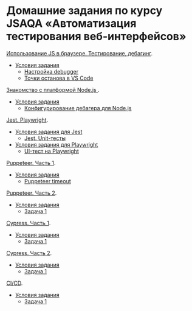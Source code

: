 # Домашние задания по курсу JSAQA «Автоматизация тестирования веб-интерфейсов»


[Использование JS в браузере. Тестирование, дебагинг](https://github.com/Elena-Yakovleva/JSAQA/blob/main/lection1/README.md).
* [Условия задания](https://github.com/Elena-Yakovleva/JSAQA/blob/main/lection1/lection1.md)
  * [Настройка debugger](https://github.com/Elena-Yakovleva/JSAQA/blob/main/lection1/index.html)
  * [Точки останова в VS Code](https://github.com/Elena-Yakovleva/JSAQA/blob/lection1-task2/lection1/index.html)

[Знакомство с платформой Node.js ](https://github.com/Elena-Yakovleva/JSAQA/blob/main/lection2/README.md).
* [Условия задания](https://github.com/Elena-Yakovleva/JSAQA/blob/main/lection2/lection2.md)
  * [Конфигурирование дебагера для Node.js](https://github.com/Elena-Yakovleva/JSAQA/blob/main/lection2/index.js)


[Jest. Playwright](https://github.com/Elena-Yakovleva/JSAQA/blob/main/lection3/README.md).
* [Условия задания для Jest](https://github.com/Elena-Yakovleva/JSAQA/blob/main/lection3/Jest/README.md)
  * [Jest. Unit-тесты](https://github.com/Elena-Yakovleva/JSAQA/blob/main/lection3/Jest/tests/sortByName.test.js)
* [Условия задания для Playwright](https://github.com/Elena-Yakovleva/JSAQA/blob/main/lection3/Playwright/README.md)
  * [UI-тест на Playwright](https://github.com/Elena-Yakovleva/JSAQA/blob/main/lection3/Playwright/tests/Auth.spec.js)


[Puppeteer. Часть 1](https://github.com/Elena-Yakovleva/JSAQA/blob/main/lection4/README.md).
* [Условия задания](https://github.com/Elena-Yakovleva/JSAQA/blob/main/lection4/lection4.md)
  * [Puppeteer timeout](https://github.com/Elena-Yakovleva/JSAQA/blob/main/lection4/gh.test.js)

[Puppeteer. Часть 2]().
* [Условия задания]()
  * [Задача 1]()

[Cypress. Часть 1]().
* [Условия задания]()
  * [Задача 1]()

[Cypress. Часть 2]().
* [Условия задания]()
  * [Задача 1]()

[CI/СD]().
* [Условия задания]()
  * [Задача 1]()